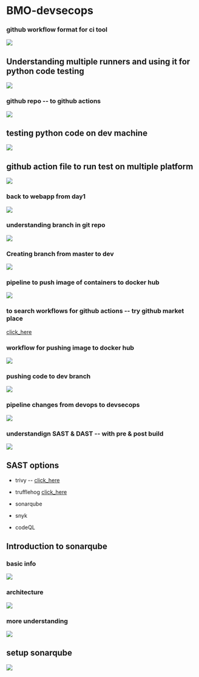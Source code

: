 # BMO-devsecops

### github workflow format for ci tool 

<img src="rev1.png">

## Understanding multiple runners and using it for python code testing

<img src="clone1.png">

### github repo -- to github actions 

<img src="actions1.png">

## testing python code on dev machine 

<img src="pytest.png">

## github action file to run test on multiple platform 

<img src="platf.png">

### back to webapp from day1

<img src="day1.png">

### understanding branch in git repo

<img src="br.png">

### Creating branch from master to dev 

<img src="br1.png">

### pipeline to push image of containers to docker hub 

<img src="push.png">

### to search workflows for github actions -- try github market place

[click_here](https://github.com/marketplace/)


### workflow for pushing image to docker hub 

<img src="w1p1.png">

### pushing code to dev branch 

<img src="pushdev.png">

### pipeline changes from devops to devsecops 

<img src="pipe1.png">

### understandign SAST & DAST -- with pre & post build 

<img src="prep.png">

## SAST options 

- trivy -- 
[click_here](https://github.com/aquasecurity/trivy)

- trufflehog
[click_here](https://github.com/trufflesecurity/trufflehog)
- sonarqube 
- snyk 
- codeQL

## Introduction to sonarqube 

### basic info

<img src="sonarb.png">

### architecture 

<img src="sonar-server.png">

### more understanding 

<img src="ud.png">


## setup sonarqube 

<img src="setup.png">








